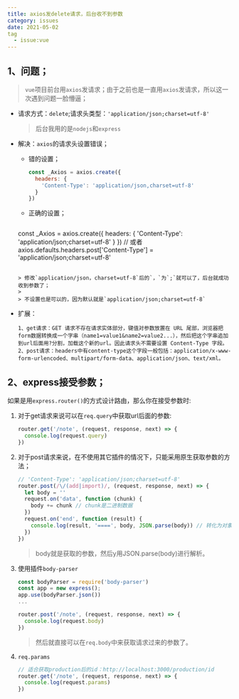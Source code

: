 ```yaml
---
title: axios发delete请求，后台收不到参数
category: issues
date: 2021-05-02
tag
  - issue:vue
---
```


## 1、问题；

> `vue`项目前台用`axios`发请求；由于之前也是一直用`axios`发请求，所以这一次遇到问题一脸懵逼；

- 请求方式：`delete`;请求头类型：`'application/json;charset=utf-8'`

  > 后台我用的是`nodejs`和`express`

- 解决：`axios`的请求头设置错误；

  - 错的设置；

    ```js
    const _Axios = axios.create({
      headers: {
        'Content-Type': 'application/json,charset=utf-8'
      }
    })
    ```
    
  - 正确的设置；

    ```js
  const _Axios = axios.create({
      headers: {
      'Content-Type': 'application/json;charset=utf-8'
      }
    })
    // 或者
    axios.defaults.headers.post['Content-Type'] = 'application/json;charset=utf-8'
    ```
    
    > 修改`application/json，charset=utf-8`后的`，`为`;`就可以了，后台就成功收到参数了；
  >
    > 不设置也是可以的，因为默认就是`application/json;charset=utf-8`
  
- 扩展：

  ```
  1、get请求：GET 请求不存在请求实体部分，键值对参数放置在 URL 尾部，浏览器把form数据转换成一个字串（name1=value1&name2=value2...），然后把这个字串追加到url后面用?分割，加载这个新的url。因此请求头不需要设置 Content-Type 字段。
  2、post请求：headers中有content-type这个字段一般包括：application/x-www-form-urlencoded、multipart/form-data、application/json、text/xml。
  ```

## 2、express接受参数；

如果是用`express.router()`的方式设计路由，那么你在接受参数时:

1. 对于get请求来说可以在`req.query`中获取url后面的参数:

   ```javascript
   router.get('/note', (request, response, next) => {
     console.log(request.query)
   })
   ```

2. 对于post请求来说，在不使用其它插件的情况下，只能采用原生获取参数的方法；

   ```javascript
   // 'Content-Type': 'application/json;charset=utf-8'
   router.post(/\/(add|import)/, (request, response, next) => {
     let body = ''
     request.on('data', function (chunk) {
       body += chunk // chunk是二进制数据
     })
     request.on('end', function (result) {
       console.log(result, '====', body, JSON.parse(body)) // 转化为对象
     })
   })
   ```

   > body就是获取的参数，然后y用JSON.parse(body)进行解析。

3. 使用插件`body-parser`

   ```javascript
   const bodyParser = require('body-parser')
   const app = new express();
   app.use(bodyParser.json())	
   ...
   
   router.post('/note', (request, response, next) => {
     console.log(request.body)
   })
   ```

   > 然后就直接可以在`req.body`中来获取请求过来的参数了。

4. `req.params`

   ```javascript
   // 适合获取production后的id：http://localhost:3000/production/id
   router.get('/note', (request, response, next) => {
     console.log(request.params)
   })
   ```

